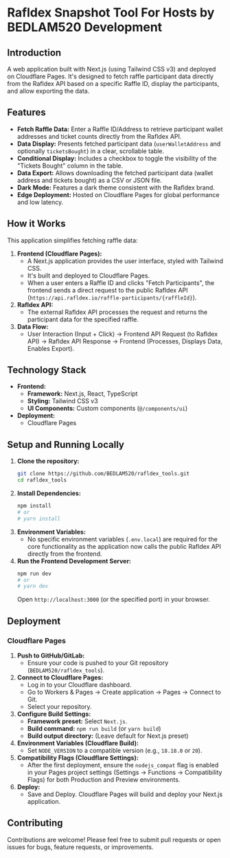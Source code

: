 # Rafldex Snapshot Tool For Hosts by BEDLAM520 Development

## Introduction

A web application built with Next.js (using Tailwind CSS v3) and deployed on Cloudflare Pages. It's designed to fetch raffle participant data directly from the Rafldex API based on a specific Raffle ID, display the participants, and allow exporting the data.

## Features

*   **Fetch Raffle Data:** Enter a Raffle ID/Address to retrieve participant wallet addresses and ticket counts directly from the Rafldex API.
*   **Data Display:** Presents fetched participant data (`userWalletAddress` and optionally `ticketsBought`) in a clear, scrollable table.
*   **Conditional Display:** Includes a checkbox to toggle the visibility of the "Tickets Bought" column in the table.
*   **Data Export:** Allows downloading the fetched participant data (wallet address and tickets bought) as a CSV or JSON file.
*   **Dark Mode:** Features a dark theme consistent with the Rafldex brand.
*   **Edge Deployment:** Hosted on Cloudflare Pages for global performance and low latency.

## How it Works

This application simplifies fetching raffle data:

1.  **Frontend (Cloudflare Pages):**
    *   A Next.js application provides the user interface, styled with Tailwind CSS.
    *   It's built and deployed to Cloudflare Pages.
    *   When a user enters a Raffle ID and clicks "Fetch Participants", the frontend sends a direct request to the public Rafldex API (`https://api.rafldex.io/raffle-participants/{raffleId}`).
2.  **Rafldex API:**
    *   The external Rafldex API processes the request and returns the participant data for the specified raffle.
3.  **Data Flow:**
    *   User Interaction (Input + Click) -> Frontend API Request (to Rafldex API) -> Rafldex API Response -> Frontend (Processes, Displays Data, Enables Export).

## Technology Stack

*   **Frontend:**
    *   **Framework:** Next.js, React, TypeScript
    *   **Styling:** Tailwind CSS v3
    *   **UI Components:** Custom components (`@/components/ui`)
*   **Deployment:**
    *   Cloudflare Pages

## Setup and Running Locally

1.  **Clone the repository:**
    ```bash
    git clone https://github.com/BEDLAM520/rafldex_tools.git
    cd rafldex_tools
    ```
2.  **Install Dependencies:**
    ```bash
    npm install
    # or
    # yarn install
    ```
3.  **Environment Variables:**
    *   No specific environment variables (`.env.local`) are required for the core functionality as the application now calls the public Rafldex API directly from the frontend.
4.  **Run the Frontend Development Server:**
    ```bash
    npm run dev
    # or
    # yarn dev
    ```
    Open `http://localhost:3000` (or the specified port) in your browser.

## Deployment

### Cloudflare Pages

1.  **Push to GitHub/GitLab:**
    *   Ensure your code is pushed to your Git repository (`BEDLAM520/rafldex_tools`).
2.  **Connect to Cloudflare Pages:**
    *   Log in to your Cloudflare dashboard.
    *   Go to Workers & Pages -> Create application -> Pages -> Connect to Git.
    *   Select your repository.
3.  **Configure Build Settings:**
    *   **Framework preset:** Select `Next.js`.
    *   **Build command:** `npm run build` (or `yarn build`)
    *   **Build output directory:** (Leave default for Next.js preset)
4.  **Environment Variables (Cloudflare Build):**
    *   Set `NODE_VERSION` to a compatible version (e.g., `18.18.0` or `20`).
5.  **Compatibility Flags (Cloudflare Settings):**
    *   After the first deployment, ensure the `nodejs_compat` flag is enabled in your Pages project settings (Settings -> Functions -> Compatibility Flags) for both Production and Preview environments.
6.  **Deploy:**
    *   Save and Deploy. Cloudflare Pages will build and deploy your Next.js application.

## Contributing

Contributions are welcome! Please feel free to submit pull requests or open issues for bugs, feature requests, or improvements.
